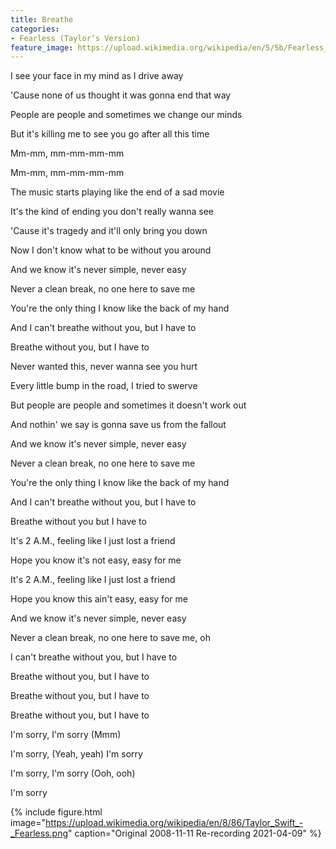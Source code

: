 ```yaml
---
title: Breathe
categories:
- Fearless (Taylor’s Version)
feature_image: https://upload.wikimedia.org/wikipedia/en/5/5b/Fearless_%28Taylor%27s_Version%29_%282021_album_cover%29_by_Taylor_Swift.png
--- 
```

I see your face in my mind as I drive away

'Cause none of us thought it was gonna end that way

People are people and sometimes we change our minds

But it's killing me to see you go after all this time

Mm-mm, mm-mm-mm-mm

Mm-mm, mm-mm-mm-mm

The music starts playing like the end of a sad movie

It's the kind of ending you don't really wanna see

'Cause it's tragedy and it'll only bring you down

Now I don't know what to be without you around

And we know it's never simple, never easy

Never a clean break, no one here to save me

You're the only thing I know like the back of my hand

And I can't breathe without you, but I have to

Breathe without you, but I have to

Never wanted this, never wanna see you hurt

Every little bump in the road, I tried to swerve

But people are people and sometimes it doesn't work out

And nothin' we say is gonna save us from the fallout

And we know it's never simple, never easy

Never a clean break, no one here to save me

You're the only thing I know like the back of my hand

And I can't breathe without you, but I have to

Breathe without you but I have to

It's 2 A.M., feeling like I just lost a friend

Hope you know it's not easy, easy for me

It's 2 A.M., feeling like I just lost a friend

Hope you know this ain't easy, easy for me

And we know it's never simple, never easy

Never a clean break, no one here to save me, oh

I can't breathe without you, but I have to

Breathe without you, but I have to

Breathe without you, but I have to

Breathe without you, but I have to

I'm sorry, I'm sorry (Mmm)

I'm sorry, (Yeah, yeah) I'm sorry

I'm sorry, I'm sorry (Ooh, ooh)

I'm sorry


 {% include figure.html image="https://upload.wikimedia.org/wikipedia/en/8/86/Taylor_Swift_-_Fearless.png" caption="Original 2008-11-11 Re-recording 2021-04-09" %}